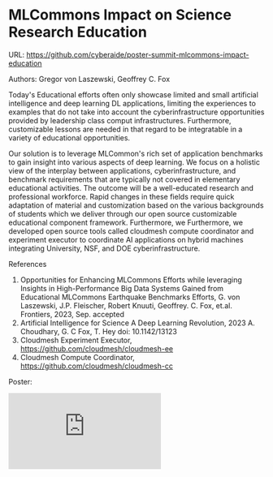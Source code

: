 # MLCommons Impact on Science Research Education


URL: https://github.com/cyberaide/poster-summit-mlcommons-impact-education

Authors: Gregor von Laszewski, Geoffrey C. Fox

Today's Educational efforts often only showcase limited and small artificial intelligence and deep learning DL applications, limiting the experiences to examples that do not take into account the cyberinfrastructure opportunities provided by leadership class comput infrastructures. Furthermore, customizable lessons are needed in that regard to be integratable in a  variety of educational opportunities.

Our solution is to leverage MLCommon's rich set of application benchmarks to gain insight into various aspects of deep learning. 
We focus on a holistic view of the interplay between applications, cyberinfrastructure, and benchmark requirements that are typically not covered in elementary educational activities. The outcome will be a well-educated research and professional workforce.
Rapid changes in these fields require quick adaptation of material and customization based on the various backgrounds of students which we deliver through our open source customizable educational component framework. Furthermore, we 
Furthermore, we developed open source tools called cloudmesh compute coordinator and experiment executor to coordinate AI applications on hybrid machines integrating University, NSF, and DOE cyberinfrastructure.


References
1. Opportunities for Enhancing MLCommons Efforts while leveraging Insights in High-Performance Big Data Systems Gained from Educational MLCommons Earthquake Benchmarks Efforts, G. von Laszewski, J.P. Fleischer, Robert Knuuti, Geoffrey. C. Fox, et.al. Frontiers, 2023, Sep. accepted
2. Artificial Intelligence for Science A Deep Learning Revolution, 2023 A. Choudhary, G. C Fox, T. Hey doi: 10.1142/13123
3. Cloudmesh Experiment Executor, https://github.com/cloudmesh/cloudmesh-ee
4. Cloudmesh Compute Coordinator, https://github.com/cloudmesh/cloudmesh-cc

Poster:

![](https://github.com/cyberaide/poster-summit-mlcommons-impact-education/blob/main/summit-user-meeting-bigger-fox-vonLaszewski-ai-for-science-slide.pdf)
